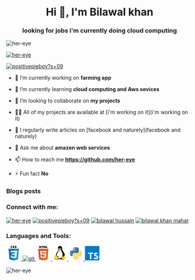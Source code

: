 <h1 align="center">Hi 👋, I'm Bilawal khan</h1>
<h3 align="center">looking for jobs i'm currently doing cloud computing</h3>

<p align="left"> <img src="https://komarev.com/ghpvc/?username=her-eye&label=Profile%20views&color=0e75b6&style=flat" alt="her-eye" /> </p>

<p align="left"> <a href="https://github.com/ryo-ma/github-profile-trophy"><img src="https://github-profile-trophy.vercel.app/?username=her-eye" alt="her-eye" /></a> </p>

<p align="left"> <a href="https://twitter.com/positivepieboy?s+09" target="blank"><img src="https://img.shields.io/twitter/follow/positivepieboy?s+09?logo=twitter&style=for-the-badge" alt="positivepieboy?s+09" /></a> </p>

- 🔭 I’m currently working on **farming app**

- 🌱 I’m currently learning **cloud computing and Aws sevices**

- 👯 I’m looking to collaborate on **my projects**

- 👨‍💻 All of my projects are available at [i'm working on it](i'm working on it)

- 📝 I regularly write articles on [facebook and naturely](facebook and naturely)

- 💬 Ask me about **amazon web services**

- 📫 How to reach me **https://github.com/her-eye**

- ⚡ Fun fact **No**

### Blogs posts
<!-- BLOG-POST-LIST:START -->
<!-- BLOG-POST-LIST:END -->

<h3 align="left">Connect with me:</h3>
<p align="left">
<a href="https://dev.to/her-eye" target="blank"><img align="center" src="https://raw.githubusercontent.com/rahuldkjain/github-profile-readme-generator/master/src/images/icons/Social/devto.svg" alt="her-eye" height="30" width="40" /></a>
<a href="https://twitter.com/positivepieboy?s+09" target="blank"><img align="center" src="https://raw.githubusercontent.com/rahuldkjain/github-profile-readme-generator/master/src/images/icons/Social/twitter.svg" alt="positivepieboy?s+09" height="30" width="40" /></a>
<a href="https://linkedin.com/in/bilawal hussain" target="blank"><img align="center" src="https://raw.githubusercontent.com/rahuldkjain/github-profile-readme-generator/master/src/images/icons/Social/linked-in-alt.svg" alt="bilawal hussain" height="30" width="40" /></a>
<a href="https://fb.com/bilawal khan mahar" target="blank"><img align="center" src="https://raw.githubusercontent.com/rahuldkjain/github-profile-readme-generator/master/src/images/icons/Social/facebook.svg" alt="bilawal khan mahar" height="30" width="40" /></a>
</p>

<h3 align="left">Languages and Tools:</h3>
<p align="left"> <a href="https://www.w3schools.com/css/" target="_blank" rel="noreferrer"> <img src="https://raw.githubusercontent.com/devicons/devicon/master/icons/css3/css3-original-wordmark.svg" alt="css3" width="40" height="40"/> </a> <a href="https://git-scm.com/" target="_blank" rel="noreferrer"> <img src="https://www.vectorlogo.zone/logos/git-scm/git-scm-icon.svg" alt="git" width="40" height="40"/> </a> <a href="https://www.w3.org/html/" target="_blank" rel="noreferrer"> <img src="https://raw.githubusercontent.com/devicons/devicon/master/icons/html5/html5-original-wordmark.svg" alt="html5" width="40" height="40"/> </a> <a href="https://www.linux.org/" target="_blank" rel="noreferrer"> <img src="https://raw.githubusercontent.com/devicons/devicon/master/icons/linux/linux-original.svg" alt="linux" width="40" height="40"/> </a> <a href="https://www.python.org" target="_blank" rel="noreferrer"> <img src="https://raw.githubusercontent.com/devicons/devicon/master/icons/python/python-original.svg" alt="python" width="40" height="40"/> </a> <a href="https://www.typescriptlang.org/" target="_blank" rel="noreferrer"> <img src="https://raw.githubusercontent.com/devicons/devicon/master/icons/typescript/typescript-original.svg" alt="typescript" width="40" height="40"/> </a> </p>

<p><img align="center" src="https://github-readme-stats.vercel.app/api/top-langs?username=her-eye&show_icons=true&locale=en&layout=compact" alt="her-eye" /></p>

